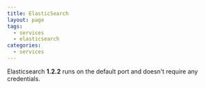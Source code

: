 ```yaml
---
title: ElasticSearch
layout: page
tags:
  - services
  - elasticsearch
categories:
  - services
---
```

Elasticsearch **1.2.2** runs on the default port and doesn't require any credentials.
